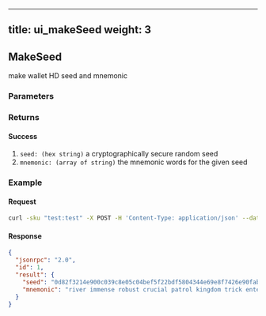 
---
title: ui_makeSeed
weight: 3
---

## MakeSeed 
 make wallet HD seed and mnemonic

### Parameters

### Returns
#### Success
1. `seed: (hex string)` a cryptographically secure random seed
2. `mnemonic: (array of string)`  the mnemonic words for the given seed


### Example
#### Request
```sh
curl -sku "test:test" -X POST -H 'Content-Type: application/json' --data '{"jsonrpc":"1.0","method":"ui_makeSeed","params":[],"id":1}' http://127.0.0.1:8130/api | jq
```
#### Response
```json
{
  "jsonrpc": "2.0",
  "id": 1,
  "result": {
    "seed": "0d82f3214e900c039c8e05c04bef5f22bdf5804344e69e8f7426e90fabb0eb178a8c4f99850c77be09f609b7145799fb0772c1c0c1087acd55868240755a437a",
    "mnemonic": "river immense robust crucial patrol kingdom trick enter jacket similar feed pitch juice focus ramp merry occur blast pepper case gentle left sea margin"
  }
}

```



